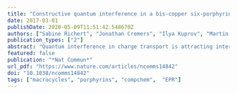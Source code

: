 ```yaml
---
title: "Constructive quantum interference in a bis-copper six-porphyrin nanoring"
date: 2017-03-01
publishDate: 2020-05-09T11:51:42.548670Z
authors: ["Sabine Richert", "Jonathan Cremers", "Ilya Kuprov", "Martin D. Peeks", "Harry L. Anderson", "Christiane R. Timmel"]
publication_types: ["2"]
abstract: "Quantum interference in charge transport is attracting interest with applications in nanoelectronics and quantum computing. Here, the authors present a method for quantifying electronic transmission through molecules, and demonstrate constructive quantum interference in a molecule with two identical, parallel coupling paths."
featured: false
publication: "*Nat Commun*"
url_pdf: "https://www.nature.com/articles/ncomms14842"
doi: "10.1038/ncomms14842"
tags: ["macrocycles", "porphyrins", "compchem",  "EPR"]
---
```


